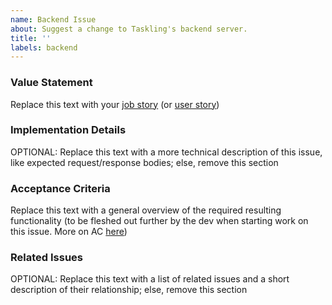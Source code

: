 ```yaml
---
name: Backend Issue
about: Suggest a change to Taskling's backend server.
title: ''
labels: backend
---
```


### Value Statement

Replace this text with your [job story](https://www.mountaingoatsoftware.com/blog/job-stories-offer-a-viable-alternative-to-user-stories) (or [user story](https://www.mountaingoatsoftware.com/blog/why-the-three-part-user-story-template-works-so-well))

### Implementation Details

OPTIONAL: Replace this text with a more technical description of this issue, like expected request/response bodies; else, remove this section

### Acceptance Criteria

Replace this text with a general overview of the required resulting functionality (to be fleshed out further by the dev when starting work on this issue. More on AC [here](https://resources.scrumalliance.org/Article/need-know-acceptance-criteria))

### Related Issues

OPTIONAL: Replace this text with a list of related issues and a short description of their relationship; else, remove this section